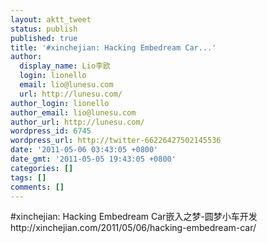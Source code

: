 ```yaml
---
layout: aktt_tweet
status: publish
published: true
title: '#xinchejian: Hacking Embedream Car...'
author:
  display_name: Lio李欧
  login: lionello
  email: lio@lunesu.com
  url: http://lunesu.com/
author_login: lionello
author_email: lio@lunesu.com
author_url: http://lunesu.com/
wordpress_id: 6745
wordpress_url: http://twitter-66226427502145536
date: '2011-05-06 03:43:05 +0800'
date_gmt: '2011-05-05 19:43:05 +0800'
categories: []
tags: []
comments: []
---
```

<p>#xinchejian: <!--:en-->Hacking Embedream Car<!--:--><!--:zh-->嵌入之梦-圆梦小车开发<!--:--> http://xinchejian.com/2011/05/06/hacking-embedream-car/</p>
